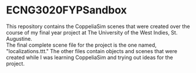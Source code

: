 # ECNG3020FYPSandbox

This repository contains the CoppeliaSim scenes that were created over the course of my final year project at The University of the West Indies, St. Augustine.  
The final complete scene file for the project is the one named, "localizations.ttt." The other files contain objects and scenes that were created while I was learning CoppeliaSim and trying out ideas for the project.
